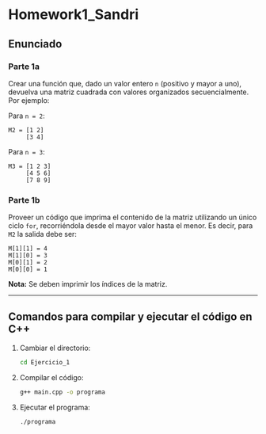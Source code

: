 # Homework1\_Sandri

## Enunciado

### Parte 1a

Crear una función que, dado un valor entero `n` (positivo y mayor a uno), devuelva una matriz cuadrada con valores organizados secuencialmente. Por ejemplo:

Para `n = 2`:

```
M2 = [1 2]
     [3 4]
```

Para `n = 3`:

```
M3 = [1 2 3]
     [4 5 6]
     [7 8 9]
```

### Parte 1b

Proveer un código que imprima el contenido de la matriz utilizando un único ciclo `for`, recorriéndola desde el mayor valor hasta el menor. Es decir, para `M2` la salida debe ser:

```
M[1][1] = 4
M[1][0] = 3
M[0][1] = 2
M[0][0] = 1
```

**Nota:** Se deben imprimir los índices de la matriz.

---

## Comandos para compilar y ejecutar el código en C++

1. Cambiar el directorio:
   ```sh
   cd Ejercicio_1
   ```

2. Compilar el código:
   ```sh
   g++ main.cpp -o programa
   ```
2. Ejecutar el programa:
   ```sh
   ./programa
   ```

